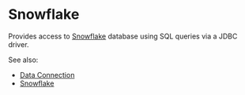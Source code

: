 <!-- TITLE: Snowflake -->
<!-- SUBTITLE: -->

# Snowflake

Provides access to [Snowflake](https://www.snowflake.com/) database
using SQL queries via a JDBC driver. 

See also:

  * [Data Connection](../data-connection.md)
  * [Snowflake](https://www.snowflake.com/)
